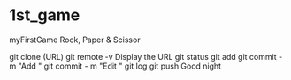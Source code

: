 # 1st_game

myFirstGame
Rock, Paper & Scissor

git clone (URL)
git remote -v Display the URL
git status
git add
git commit - m "Add "
git commit - m "Edit "
git log
git push
Good night
